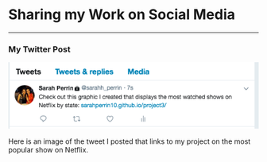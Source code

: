 # Sharing my Work on Social Media
------

### My Twitter Post
![Sarah Perrin](images/twitter.png?raw=true "Sarah Perrin")

Here is an image of the tweet I posted that links to my project on the most popular show on Netflix.
